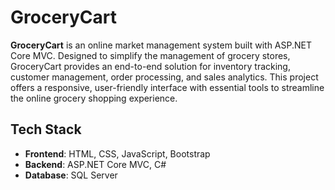 # GroceryCart

**GroceryCart** is an online market management system built with ASP.NET Core MVC. Designed to simplify the management of grocery stores, GroceryCart provides an end-to-end solution for inventory tracking, customer management, order processing, and sales analytics. This project offers a responsive, user-friendly interface with essential tools to streamline the online grocery shopping experience.

## Tech Stack

- **Frontend**: HTML, CSS, JavaScript, Bootstrap
- **Backend**: ASP.NET Core MVC, C#
- **Database**: SQL Server

  
